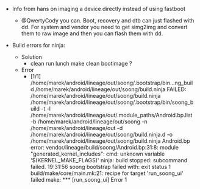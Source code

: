 - Info from hans on imaging a device directly instead of using fastboot
  - @QwertyCody you can. Boot, recovery and dtb can just flashed with dd. For system and vendor you need to get simg2img and convert them to raw image and then you can flash them with dd.

- Build errors for ninja:
  - Solution
    -   clean 
        run lunch
        make clean bootimage ? 
  - Error
    -   [1/1] /home/marek/android/lineage/out/soong/.bootstrap/bin...ng_build /home/marek/android/lineage/out/soong/build.ninja
        FAILED: /home/marek/android/lineage/out/soong/build.ninja
        /home/marek/android/lineage/out/soong/.bootstrap/bin/soong_build -t -l /home/marek/android/lineage/out/.module_paths/Android.bp.list -b /home/marek/android/lineage/out/soong -n /home/marek/android/lineage/out -d /home/marek/android/lineage/out/soong/build.ninja.d -o /home/marek/android/lineage/out/soong/build.ninja Android.bp
        error: vendor/lineage/build/soong/Android.bp:31:8: module "generated_kernel_includes": cmd: unknown variable '$(KERNEL_MAKE_FLAGS)'
        ninja: build stopped: subcommand failed.
        19:31:56 soong bootstrap failed with: exit status 1
        build/make/core/main.mk:21: recipe for target 'run_soong_ui' failed
        make: *** [run_soong_ui] Error 1